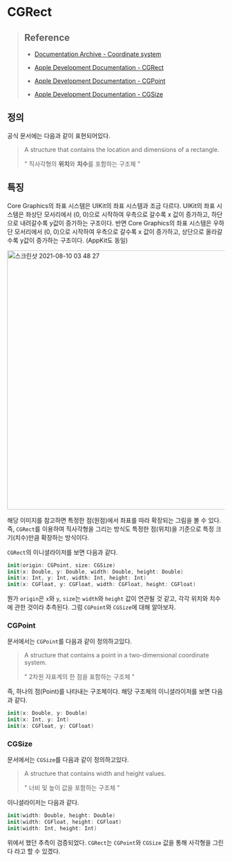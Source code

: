 # CGRect

>   ## Reference
>
>   -   [Documentation Archive - Coordinate system](https://developer.apple.com/library/archive/documentation/General/Devpedia-CocoaApp-MOSX/CoordinateSystem.html)
>
>   -   [Apple Development Documentation - CGRect](https://developer.apple.com/documentation/coregraphics/cgrect/)
>   -   [Apple Development Documentation - CGPoint](https://developer.apple.com/documentation/coregraphics/cgpoint/)
>   -   [Apple Development Documentation - CGSize](https://developer.apple.com/documentation/coregraphics/cgsize/)



## 정의

공식 문서에는 다음과 같이 표현되어있다.

>   A structure that contains the location and dimensions of a rectangle.
>
>   " 직사각형의 **위치**와 **치수**를 포함하는 구조체 "



## 특징

Core Graphics의 좌표 시스템은 UIKit의 좌표 시스템과 조금 다르다. UIKit의 좌표 시스템은 좌상단 모서리에서 (0, 0)으로 시작하여 우측으로 갈수록 x 값이 증가하고, 하단으로 내려갈수록 y값이 증가하는 구조이다. 반면 Core Graphics의 좌표 시스템은 우하단 모서리에서 (0, 0)으로 시작하여 우측으로 갈수록 x 값이 증가하고, 상단으로 올라갈수록 y값이 증가하는 구조이다. (AppKit도 동일)

<img width="600" alt="스크린샷 2021-08-10 03 48 27" src="https://user-images.githubusercontent.com/73573732/128758154-32c85896-50aa-4e4b-bfce-9b88ed83cc7c.png">

해당 이미지를 참고하면 특정한 점(원점)에서 좌표를 따라 확장되는 그림을 볼 수 있다. 즉, `CGRect`를 이용하여 직사각형을 그리는 방식도 특정한 점(위치)을 기준으로 특정 크기(치수)만큼 확장하는 방식이다.

`CGRect`의 이니셜라이저를 보면 다음과 같다.

```swift
init(origin: CGPoint, size: CGSize)
init(x: Double, y: Double, width: Double, height: Double)
init(x: Int, y: Int, width: Int, height: Int)
init(x: CGFloat, y: CGFloat, width: CGFloat, height: CGFloat)
```

뭔가 `origin`은 `x`와 `y`, `size`는 `width`와 `height` 값이 연관될 것 같고, 각각 위치와 치수에 관한 것이라 추측된다. 그럼 `CGPoint`와 `CGSize`에 대해 알아보자.



### CGPoint

문서에서는 `CGPoint`를 다음과 같이 정의하고있다.

>   A structure that contains a point in a two-dimensional coordinate system.
>
>   " 2차원 자표계의 한 점을 표함하는 구조체 "

즉, 하나의 점(Point)를 나타내는 구조체이다. 해당 구조체의 이니셜라이저를 보면 다음과 같다.

```swift
init(x: Double, y: Double)
init(x: Int, y: Int)
init(x: CGFloat, y: CGFloat)
```



### CGSize

문서에서는 `CGSize`를 다음과 같이 정의하고있다.

>   A structure that contains width and height values.
>
>   " 너비 및 높이 값을 포함하는 구조체 "

이니셜라이저는 다음과 같다.

```swift
init(width: Double, height: Double)
init(width: CGFloat, height: CGFloat)
init(width: Int, height: Int)
```



위에서 했던 추측이 검증되었다.  `CGRect`는 `CGPoint`와 `CGSize` 값을 통해 사각형을 그린다 라고 할 수 있겠다.
